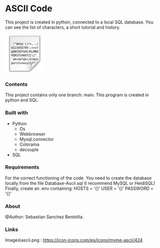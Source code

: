 # ASCII Code
This project is created in python, connected to a local SQL database. You can see the list of characters, 
a short tutorial and history.


![Image text](https://github.com/Sebastian-Sanchez-Bentolila/ASCII-Code/blob/main/Images/ascii.png)

### Contents

This project contains only one branch: main. This program is created in python and SQL.

### Built with

- Python
	- Os 
	- Webbrowser
	- Mysql.connector
  	- Colorama
  	- decouple
- SQL

### Requirements

For the correct functioning of the code. You need to create the database locally from the file
Database-Ascii.sql (I recommend MySQL or HeidiSQL)
Finally, create an .env containing:
HOSTS = '{}'
USER = '{}'
PASSWORD = '{}'

### About

@Author: Sebastian Sanchez Bentolila. 

### Links

Images\\ascii.png : https://icon-icons.com/es/icono/myme-ascii/424